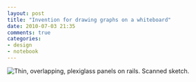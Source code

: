 ```yaml
---
layout: post
title: "Invention for drawing graphs on a whiteboard"
date: 2010-07-03 21:35
comments: true
categories: 
- design
- notebook
---
```


![Thin, overlapping, plexiglass panels on rails. Scanned sketch.](https://farm3.staticflickr.com/2897/14634299579_9f3b16398b_c.jpg)